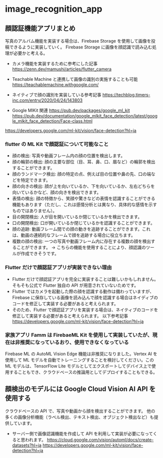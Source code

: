 # image_recognition_app

## 顔認証機能アプリまとめ

写真のアルバム機能を実装する場合は、Firebase Storage を使用して画像を投稿できるように実装していく。
Firebase Storage に画像を顔認識で読み込む処理が必要かと考える。

- カメラ機能を実装するために参考にした記事
  https://zenn.dev/mamushi/articles/flutter_camera

- Teachable Machine と連携して画像の識別の実施することも可能
  https://teachablemachine.withgoogle.com/

- ネイティブで顔の識別を実装している参考記事
  https://techblog.timers-inc.com/entry/2020/04/24/143803

- Google MlKit 関連
  https://pub.dev/packages/google_ml_kit
  https://pub.dev/documentation/google_mlkit_face_detection/latest/google_mlkit_face_detection/Face-class.html

https://developers.google.com/ml-kit/vision/face-detection?hl=ja

### flutter の ML Kit で顔認証について可能なこと

- 顔の検出:
  写真や動画フレーム内の顔の位置を検出します。
- 顔の輪郭の検出:
  顔の主要な部位（目、耳、鼻、口、眉など）の輪郭を検出することができます。
- 顔のランドマーク検出:
  顔の特定の点、例えば目の位置や鼻の先、口の端などを特定できます。
- 顔の向きの検出:
  顔が上を向いているか、下を向いているか、左右どちらを向いているかなど、顔の向きを検出できます。
- 表情の検出:
  顔の特徴から、笑顔や驚きなどの表情を認識することができる機能もあります（ただし、これは感情分析とは異なり、具体的な感情を示すものではありません）。
- 目の開閉検出:
  人が目を開いているか閉じているかを検出できます。
- 口の開閉検出:
  口が開いているか閉じているかを認識することができます。
- 顔の追跡:
  動画フレーム間での顔の動きを追跡することができます。これは、動画の連続的なフレームで顔を追跡する場合に役立ちます。
- 複数の顔の検出:
  一つの写真や動画フレーム内に存在する複数の顔を検出することができます。
  → こちらの機能を使用することにより、顔認識のツールが作成できそうです。

### Flutter だけで顔認証アプリが実装できない理由

- Flutter だけで顔認証アプリを完全に実装することは難しいかもしれません。
  そもそも公式で Flutter 独自の API が用意されていないためです。
- Flutter ではカメラを起動した際の顔を認識する動作は備わっていますが、Firebase に保存している画像を読み込んで顔を認識する場合はネイディブのコードを修正して実装する必要があると考えられます。
- そのため、Flutter で顔認証アプリを実装する場合は、ネイティブのコードを修正して実装する必要があると考えられます。
  以下参考記事
  https://developers.google.com/ml-kit/vision/face-detection?hl=ja

### 家族アプリ Famm は FirebaeML Kit を使用して実装していたが、現在は非推奨になっているおり、使用できなくなっている

Firebase ML の AutoML Vision Edge 機能は非推奨になりました。Vertex AI を使用して ML モデルを自動でトレーニングすることを検討してください。この ML モデルは、TensorFlow Lite モデルとしてエクスポートしてデバイス上で使用することもでき、クラウドベースの推論用としてデプロイすることもできる。

## 顔検出のモデルには Google Cloud Vision AI API を使用する

クラウドベースの API で、写真や動画から顔を検出することができます。
他の多くの画像分析機能（ラベル検出、テキスト検出、オブジェクト検出など）も提供しています。

- サーバー側で画像認識機能を作成して API を利用して実装が必要になってくると思われます。
  https://cloud.google.com/vision/automl/docs/create-datasets?hl=ja
  https://developers.google.com/ml-kit/vision/face-detection?hl=ja
